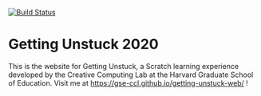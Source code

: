 [![Build Status](https://travis-ci.com/GSE-CCL/getting-unstuck-web.svg?branch=master)](https://travis-ci.com/GSE-CCL/getting-unstuck-web)

# Getting Unstuck 2020

This is the website for Getting Unstuck, a Scratch learning experience developed by the Creative Computing Lab at the Harvard Graduate School of Education. Visit me at https://gse-ccl.github.io/getting-unstuck-web/ !
